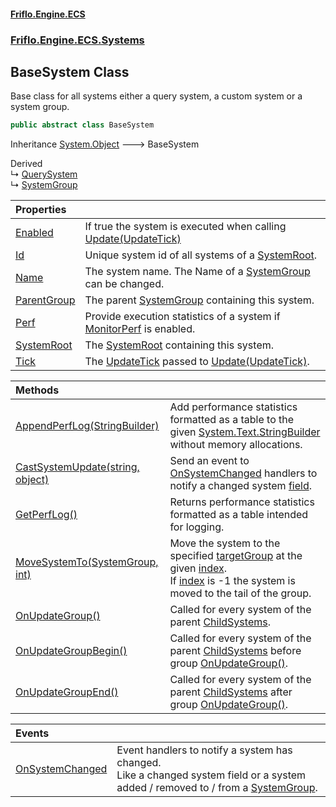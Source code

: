 #### [Friflo.Engine.ECS](index.md 'index')
### [Friflo.Engine.ECS.Systems](Friflo.Engine.ECS.Systems.md 'Friflo.Engine.ECS.Systems')

## BaseSystem Class

Base class for all systems either a query system, a custom system or a system group.

```csharp
public abstract class BaseSystem
```

Inheritance [System.Object](https://docs.microsoft.com/en-us/dotnet/api/System.Object 'System.Object') &#129106; BaseSystem

Derived  
&#8627; [QuerySystem](QuerySystem.md 'Friflo.Engine.ECS.Systems.QuerySystem')  
&#8627; [SystemGroup](SystemGroup.md 'Friflo.Engine.ECS.Systems.SystemGroup')

| Properties | |
| :--- | :--- |
| [Enabled](BaseSystem.Enabled.md 'Friflo.Engine.ECS.Systems.BaseSystem.Enabled') | If true the system is executed when calling [Update(UpdateTick)](SystemGroup.Update(UpdateTick).md 'Friflo.Engine.ECS.Systems.SystemGroup.Update(Friflo.Engine.ECS.UpdateTick)') |
| [Id](BaseSystem.Id.md 'Friflo.Engine.ECS.Systems.BaseSystem.Id') | Unique system id of all systems of a [SystemRoot](BaseSystem.SystemRoot.md 'Friflo.Engine.ECS.Systems.BaseSystem.SystemRoot'). |
| [Name](BaseSystem.Name.md 'Friflo.Engine.ECS.Systems.BaseSystem.Name') | The system name. The Name of a [SystemGroup](SystemGroup.md 'Friflo.Engine.ECS.Systems.SystemGroup') can be changed. |
| [ParentGroup](BaseSystem.ParentGroup.md 'Friflo.Engine.ECS.Systems.BaseSystem.ParentGroup') | The parent [SystemGroup](SystemGroup.md 'Friflo.Engine.ECS.Systems.SystemGroup') containing this system. |
| [Perf](BaseSystem.Perf.md 'Friflo.Engine.ECS.Systems.BaseSystem.Perf') | Provide execution statistics of a system if [MonitorPerf](SystemGroup.MonitorPerf.md 'Friflo.Engine.ECS.Systems.SystemGroup.MonitorPerf') is enabled. |
| [SystemRoot](BaseSystem.SystemRoot.md 'Friflo.Engine.ECS.Systems.BaseSystem.SystemRoot') | The [SystemRoot](BaseSystem.SystemRoot.md 'Friflo.Engine.ECS.Systems.BaseSystem.SystemRoot') containing this system. |
| [Tick](BaseSystem.Tick.md 'Friflo.Engine.ECS.Systems.BaseSystem.Tick') | The [UpdateTick](UpdateTick.md 'Friflo.Engine.ECS.UpdateTick') passed to [Update(UpdateTick)](SystemGroup.Update(UpdateTick).md 'Friflo.Engine.ECS.Systems.SystemGroup.Update(Friflo.Engine.ECS.UpdateTick)'). |

| Methods | |
| :--- | :--- |
| [AppendPerfLog(StringBuilder)](BaseSystem.AppendPerfLog(StringBuilder).md 'Friflo.Engine.ECS.Systems.BaseSystem.AppendPerfLog(System.Text.StringBuilder)') | Add performance statistics formatted as a table to the given [System.Text.StringBuilder](https://docs.microsoft.com/en-us/dotnet/api/System.Text.StringBuilder 'System.Text.StringBuilder') without memory allocations. |
| [CastSystemUpdate(string, object)](BaseSystem.CastSystemUpdate(string,object).md 'Friflo.Engine.ECS.Systems.BaseSystem.CastSystemUpdate(string, object)') | Send an event to [OnSystemChanged](BaseSystem.OnSystemChanged.md 'Friflo.Engine.ECS.Systems.BaseSystem.OnSystemChanged') handlers to notify a changed system [field](BaseSystem.CastSystemUpdate(string,object).md#Friflo.Engine.ECS.Systems.BaseSystem.CastSystemUpdate(string,object).field 'Friflo.Engine.ECS.Systems.BaseSystem.CastSystemUpdate(string, object).field'). |
| [GetPerfLog()](BaseSystem.GetPerfLog().md 'Friflo.Engine.ECS.Systems.BaseSystem.GetPerfLog()') | Returns performance statistics formatted as a table intended for logging. |
| [MoveSystemTo(SystemGroup, int)](BaseSystem.MoveSystemTo(SystemGroup,int).md 'Friflo.Engine.ECS.Systems.BaseSystem.MoveSystemTo(Friflo.Engine.ECS.Systems.SystemGroup, int)') | Move the system to the specified [targetGroup](BaseSystem.MoveSystemTo(SystemGroup,int).md#Friflo.Engine.ECS.Systems.BaseSystem.MoveSystemTo(Friflo.Engine.ECS.Systems.SystemGroup,int).targetGroup 'Friflo.Engine.ECS.Systems.BaseSystem.MoveSystemTo(Friflo.Engine.ECS.Systems.SystemGroup, int).targetGroup') at the given [index](BaseSystem.MoveSystemTo(SystemGroup,int).md#Friflo.Engine.ECS.Systems.BaseSystem.MoveSystemTo(Friflo.Engine.ECS.Systems.SystemGroup,int).index 'Friflo.Engine.ECS.Systems.BaseSystem.MoveSystemTo(Friflo.Engine.ECS.Systems.SystemGroup, int).index').<br/> If [index](BaseSystem.MoveSystemTo(SystemGroup,int).md#Friflo.Engine.ECS.Systems.BaseSystem.MoveSystemTo(Friflo.Engine.ECS.Systems.SystemGroup,int).index 'Friflo.Engine.ECS.Systems.BaseSystem.MoveSystemTo(Friflo.Engine.ECS.Systems.SystemGroup, int).index') is -1 the system is moved to the tail of the group. |
| [OnUpdateGroup()](BaseSystem.OnUpdateGroup().md 'Friflo.Engine.ECS.Systems.BaseSystem.OnUpdateGroup()') | Called for every system of the parent [ChildSystems](SystemGroup.ChildSystems.md 'Friflo.Engine.ECS.Systems.SystemGroup.ChildSystems'). |
| [OnUpdateGroupBegin()](BaseSystem.OnUpdateGroupBegin().md 'Friflo.Engine.ECS.Systems.BaseSystem.OnUpdateGroupBegin()') | Called for every system of the parent [ChildSystems](SystemGroup.ChildSystems.md 'Friflo.Engine.ECS.Systems.SystemGroup.ChildSystems') before group [OnUpdateGroup()](SystemGroup.OnUpdateGroup().md 'Friflo.Engine.ECS.Systems.SystemGroup.OnUpdateGroup()'). |
| [OnUpdateGroupEnd()](BaseSystem.OnUpdateGroupEnd().md 'Friflo.Engine.ECS.Systems.BaseSystem.OnUpdateGroupEnd()') | Called for every system of the parent [ChildSystems](SystemGroup.ChildSystems.md 'Friflo.Engine.ECS.Systems.SystemGroup.ChildSystems') after group [OnUpdateGroup()](SystemGroup.OnUpdateGroup().md 'Friflo.Engine.ECS.Systems.SystemGroup.OnUpdateGroup()'). |

| Events | |
| :--- | :--- |
| [OnSystemChanged](BaseSystem.OnSystemChanged.md 'Friflo.Engine.ECS.Systems.BaseSystem.OnSystemChanged') | Event handlers to notify a system has changed.<br/> Like a changed system field or a system added / removed to / from a [SystemGroup](SystemGroup.md 'Friflo.Engine.ECS.Systems.SystemGroup'). |
